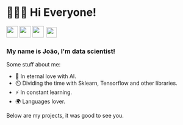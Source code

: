 # 👨🏽‍💻 Hi Everyone! 

<a href="https://github.com/lejoaoconte" target="_blank"><img width="30px" src="https://lejoaoconte.github.io/imagens/github.png"></a>
<a href="https://linkedin.com/in/lejoaoconte" target="_blank"><img width="30px" src="https://lejoaoconte.github.io/imagens/linkedin.png"></a>
<a href="https://instagram.com/lejoaoconte" target="_blank"><img width="30px" src="https://lejoaoconte.github.io/imagens/instagram.png"></a>
<a href="https://medium.com/@lejoaoconte" target="_blank"><img style="margin-top: 3px; margin-left: 3px;" width="27px" src="https://lejoaoconte.github.io/imagens/medium.png"></a>

### My name is João, I'm data scientist!
Some stuff about me:

* 💜 In eternal love with AI.
* ⏲️ Dividing the time with Sklearn, Tensorflow and other libraries.
* ⚡ In constant learning.
* 🌍 Languages lover.

Below are my projects, it was good to see you.
